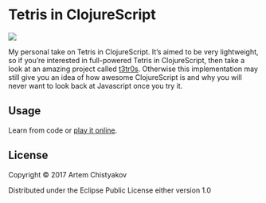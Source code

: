 # Tetris in ClojureScript

![](http://img.temochka.com/tetris-cljs.png)

My personal take on Tetris in ClojureScript.
It’s aimed to be very lightweight, so if you’re interested in full-powered Tetris in ClojureScript, then take a look at an amazing project called [t3tr0s](https://github.com/imalooney/t3tr0s).
Otherwise this implementation may still give you an idea of how awesome ClojureScript is and why you will never want to look back at Javascript once you try it.

## Usage

Learn from code or [play it online](http://tetris.temochka.com).

## License

Copyright © 2017 Artem Chistyakov

Distributed under the Eclipse Public License either version 1.0

